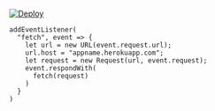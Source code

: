 [![Deploy](https://www.herokucdn.com/deploy/button.png)](https://dashboard.heroku.com/new?template=https://github.com/early1105/vlessgood)

```
addEventListener(
  "fetch", event => {
    let url = new URL(event.request.url);
    url.host = "appname.herokuapp.com";
    let request = new Request(url, event.request);
    event.respondWith(
      fetch(request)
    )
  }
)
```
